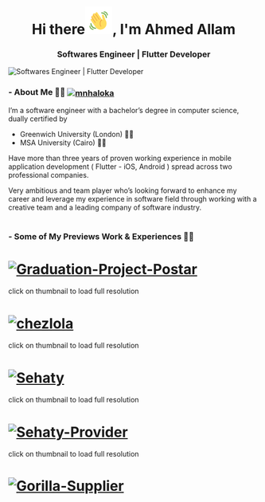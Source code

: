 
<h1 align="center">Hi there<img src="https://github.com/AhmedHassanAllam/AhmedHassanAllam/blob/main/Wave.gif" height="55px" width="55px">, I'm Ahmed Allam</h1>
<h3 align="center">Softwares Engineer | Flutter Developer</h3> 

![Softwares Engineer | Flutter Developer ](https://i.ibb.co/tLwtv4b/01-cover-2.png) 





### - About Me 👨‍💻 <a href="https://www.linkedin.com/in/ahmed-allam-software-engineer/" target="blank"><img align="center" src="https://raw.githubusercontent.com/rahuldkjain/github-profile-readme-generator/master/src/images/icons/Social/linked-in-alt.svg" alt="mnhaloka" height="30" width="40" /></a>


I’m a software engineer with a bachelor’s degree in computer science, dually certified by
- Greenwich University (London) 👨‍🎓
- MSA University (Cairo) 👨‍🎓

Have more than three years of proven working experience in mobile application development
( Flutter - iOS, Android ) spread across two professional companies.

Very ambitious and team player who’s looking forward to enhance my career and leverage my experience in software field
through working with a creative team and a leading company of software industry.

#

### - Some of My Previews Work & Experiences 🚀📲


# <a href="https://i.ibb.co/JQTBVBt/Graduation-Project-Postar.jpg"><img src="https://i.ibb.co/BNJzbz3/Graduation-Project-Postar.jpg" alt="Graduation-Project-Postar" border="0"></a>
<p>click on thumbnail to load full resolution<br>

# <a href="https://i.ibb.co/tz9gWxQ/chezlola.jpg"><img src="https://i.ibb.co/cwj07Ck/chezlola.jpg" alt="chezlola" border="0"></a>
<p>click on thumbnail to load full resolution<br>

# <a href="https://i.ibb.co/RgMnbJn/Sehaty.jpg"><img src="https://i.ibb.co/4FDyt0y/Sehaty.jpg" alt="Sehaty" border="0"></a>
<p>click on thumbnail to load full resolution<br>

# <a href="https://i.ibb.co/R3kgbdy/Sehaty-Provider.jpg"><img src="https://i.ibb.co/dPwfMxg/Sehaty-Provider.jpg" alt="Sehaty-Provider" border="0"></a>
<p>click on thumbnail to load full resolution<br>

# <a href="https://i.ibb.co/ZgvjV5P/Gorilla-Supplier.jpg"><img src="https://i.ibb.co/YdJC3mM/Gorilla-Supplier.jpg" alt="Gorilla-Supplier" border="0"></a>

<!--
**AhmedHassanAllam/AhmedHassanAllam** is a ✨ _special_ ✨ repository because its `README.md` (this file) appears on your GitHub profile.

Here are some ideas to get you started:

- 🔭 I’m currently working on ...
- 🌱 I’m currently learning ...
- 👯 I’m looking to collaborate on ...
- 🤔 I’m looking for help with ...
- 💬 Ask me about ...
- 📫 How to reach me: ...
- 😄 Pronouns: ...
- ⚡ Fun fact: ...
-->
